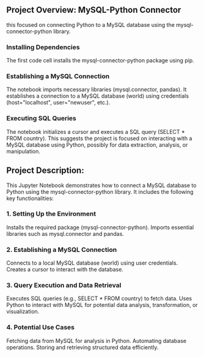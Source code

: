 ## Project Overview: MySQL-Python Connector
this focused on connecting Python to a MySQL database using the mysql-connector-python library.

### Installing Dependencies
The first code cell installs the mysql-connector-python package using pip.

### Establishing a MySQL Connection
The notebook imports necessary libraries (mysql.connector, pandas).
It establishes a connection to a MySQL database (world) using credentials (host="localhost", user="newuser", etc.).

### Executing SQL Queries
The notebook initializes a cursor and executes a SQL query (SELECT * FROM country).
This suggests the project is focused on interacting with a MySQL database using Python, possibly for data extraction, analysis, or manipulation.

## Project Description: 
This Jupyter Notebook demonstrates how to connect a MySQL database to Python using the mysql-connector-python library. It includes the following key functionalities:

### 1. Setting Up the Environment
Installs the required package (mysql-connector-python).
Imports essential libraries such as mysql.connector and pandas.
### 2. Establishing a MySQL Connection
Connects to a local MySQL database (world) using user credentials.
Creates a cursor to interact with the database.
### 3. Query Execution and Data Retrieval
Executes SQL queries (e.g., SELECT * FROM country) to fetch data.
Uses Python to interact with MySQL for potential data analysis, transformation, or visualization.
### 4. Potential Use Cases
Fetching data from MySQL for analysis in Python.
Automating database operations.
Storing and retrieving structured data efficiently.
